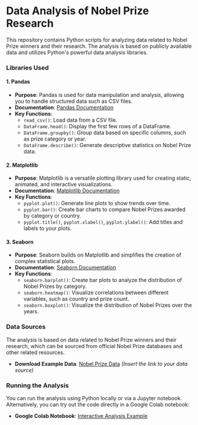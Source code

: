 # Data Analysis of Nobel Prize Research

This repository contains Python scripts for analyzing data related to Nobel Prize winners and their research. The analysis is based on publicly available data and utilizes Python's powerful data analysis libraries.

### Libraries Used

#### 1. Pandas
- **Purpose**: Pandas is used for data manipulation and analysis, allowing you to handle structured data such as CSV files.
- **Documentation**: [Pandas Documentation](https://pandas.pydata.org/pandas-docs/stable/)
- **Key Functions**:
  - `read_csv()`: Load data from a CSV file.
  - `DataFrame.head()`: Display the first few rows of a DataFrame.
  - `DataFrame.groupby()`: Group data based on specific columns, such as prize category or year.
  - `DataFrame.describe()`: Generate descriptive statistics on Nobel Prize data.

#### 2. Matplotlib
- **Purpose**: Matplotlib is a versatile plotting library used for creating static, animated, and interactive visualizations.
- **Documentation**: [Matplotlib Documentation](https://matplotlib.org/stable/contents.html)
- **Key Functions**:
  - `pyplot.plot()`: Generate line plots to show trends over time.
  - `pyplot.bar()`: Create bar charts to compare Nobel Prizes awarded by category or country.
  - `pyplot.title()`, `pyplot.xlabel()`, `pyplot.ylabel()`: Add titles and labels to your plots.

#### 3. Seaborn
- **Purpose**: Seaborn builds on Matplotlib and simplifies the creation of complex statistical plots.
- **Documentation**: [Seaborn Documentation](https://seaborn.pydata.org/)
- **Key Functions**:
  - `seaborn.barplot()`: Create bar plots to analyze the distribution of Nobel Prizes by category.
  - `seaborn.heatmap()`: Visualize correlations between different variables, such as country and prize count.
  - `seaborn.boxplot()`: Visualize the distribution of Nobel Prizes over the years.

### Data Sources

The analysis is based on data related to Nobel Prize winners and their research, which can be sourced from official Nobel Prize databases and other related resources.

- **Download Example Data**: [Nobel Prize Data](#) *(Insert the link to your data source)*

### Running the Analysis

You can run the analysis using Python locally or via a Jupyter notebook. Alternatively, you can try out the code directly in a Google Colab notebook:

- **Google Colab Notebook**: [Interactive Analysis Example](https://colab.research.google.com/drive/1PGA2eXDYwH3tt_7KLGtuCU8nhDR26-Fj)











